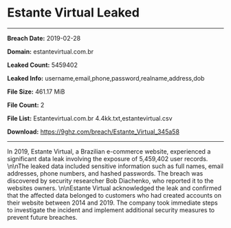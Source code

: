 # Estante Virtual Leaked

------------
**Breach Date:** 2019-02-28

**Domain:** estantevirtual.com.br

**Leaked Count:** 5459402

**Leaked Info:** username,email,phone,password,realname,address,dob

**File Size:** 461.17 MiB

**File Count:** 2

**File List:** Estantevirtual.com.br 4.4kk.txt,estantevirtual.csv

**Download:** https://9ghz.com/breach/Estante_Virtual_345a58

------------
In 2019, Estante Virtual, a Brazilian e-commerce website, experienced a significant data leak involving the exposure of 5,459,402 user records. \n\nThe leaked data included sensitive information such as full names, email addresses, phone numbers, and hashed passwords. The breach was discovered by security researcher Bob Diachenko, who reported it to the websites owners. \n\nEstante Virtual acknowledged the leak and confirmed that the affected data belonged to customers who had created accounts on their website between 2014 and 2019. The company took immediate steps to investigate the incident and implement additional security measures to prevent future breaches.
